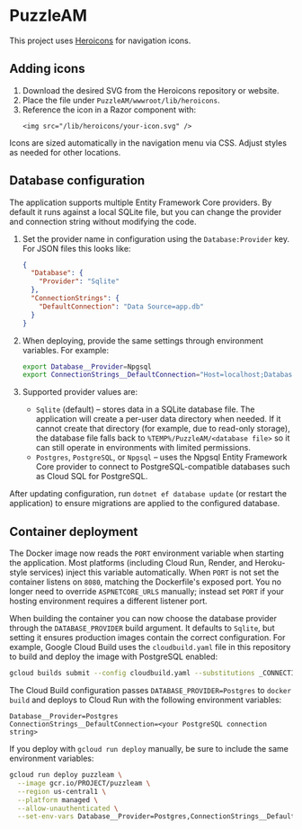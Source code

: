# PuzzleAM

This project uses [Heroicons](https://heroicons.com/) for navigation icons.

## Adding icons

1. Download the desired SVG from the Heroicons repository or website.
2. Place the file under `PuzzleAM/wwwroot/lib/heroicons`.
3. Reference the icon in a Razor component with:
   ```razor
   <img src="/lib/heroicons/your-icon.svg" />
   ```

Icons are sized automatically in the navigation menu via CSS. Adjust styles as needed for other locations.

## Database configuration

The application supports multiple Entity Framework Core providers. By default it runs against a local SQLite file, but you can
change the provider and connection string without modifying the code.

1. Set the provider name in configuration using the `Database:Provider` key. For JSON files this looks like:

   ```json
   {
     "Database": {
       "Provider": "Sqlite"
     },
     "ConnectionStrings": {
       "DefaultConnection": "Data Source=app.db"
     }
   }
   ```

2. When deploying, provide the same settings through environment variables. For example:

   ```bash
   export Database__Provider=Npgsql
   export ConnectionStrings__DefaultConnection="Host=localhost;Database=puzzledb;Username=postgres;Password=secret"
   ```

3. Supported provider values are:

   - `Sqlite` (default) – stores data in a SQLite database file. The application will create a per-user data directory when needed.
     If it cannot create that directory (for example, due to read-only storage), the database file falls back to
     `%TEMP%/PuzzleAM/<database file>` so it can still operate in environments with limited permissions.
   - `Postgres`, `PostgreSQL`, or `Npgsql` – uses the Npgsql Entity Framework Core provider to connect to PostgreSQL-compatible
     databases such as Cloud SQL for PostgreSQL.

After updating configuration, run `dotnet ef database update` (or restart the application) to ensure migrations are applied to
the configured database.

## Container deployment

The Docker image now reads the `PORT` environment variable when starting the application. Most platforms (including Cloud Run,
Render, and Heroku-style services) inject this variable automatically. When `PORT` is not set the container listens on
`8080`, matching the Dockerfile's exposed port. You no longer need to override `ASPNETCORE_URLS` manually; instead set
`PORT` if your hosting environment requires a different listener port.

When building the container you can now choose the database provider through the `DATABASE_PROVIDER` build argument. It
defaults to `Sqlite`, but setting it ensures production images contain the correct configuration. For example, Google Cloud
Build uses the `cloudbuild.yaml` file in this repository to build and deploy the image with PostgreSQL enabled:

```bash
gcloud builds submit --config cloudbuild.yaml --substitutions _CONNECTION_STRING="Host=/cloudsql/PROJECT:REGION:INSTANCE;Database=puzzledb;Username=postgres;Password=CHANGE_ME"
```

The Cloud Build configuration passes `DATABASE_PROVIDER=Postgres` to `docker build` and deploys to Cloud Run with the
following environment variables:

```text
Database__Provider=Postgres
ConnectionStrings__DefaultConnection=<your PostgreSQL connection string>
```

If you deploy with `gcloud run deploy` manually, be sure to include the same environment variables:

```bash
gcloud run deploy puzzleam \
  --image gcr.io/PROJECT/puzzleam \
  --region us-central1 \
  --platform managed \
  --allow-unauthenticated \
  --set-env-vars Database__Provider=Postgres,ConnectionStrings__DefaultConnection="<your PostgreSQL connection string>"
```
